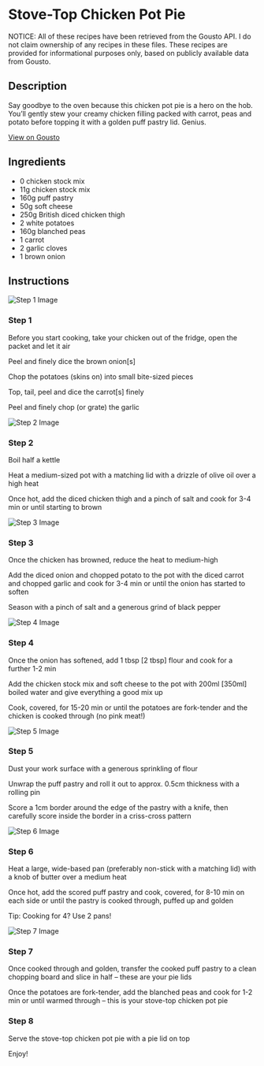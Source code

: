 # Stove-Top Chicken Pot Pie

NOTICE: All of these recipes have been retrieved from the Gousto API. I do not claim ownership of any recipes in these files. These recipes are provided for informational purposes only, based on publicly available data from Gousto.

## Description

Say goodbye to the oven because this chicken pot pie is a hero on the hob. You’ll gently stew your creamy chicken filling packed with carrot, peas and potato before topping it with a golden puff pastry lid. Genius.

[View on Gousto](https://www.gousto.co.uk/recipes/cookbook/stove-top-chicken-pot-pie)

## Ingredients

- 0 chicken stock mix
- 11g chicken stock mix
- 160g puff pastry
- 50g soft cheese
- 250g British diced chicken thigh
- 2 white potatoes
- 160g blanched peas
- 1 carrot
- 2 garlic cloves
- 1 brown onion

## Instructions

![Step 1 Image](https://production-media.gousto.co.uk/cms/recipe-step-image/Step-1-1674755787138-x200.jpg)

### Step 1

Before you start cooking, take your chicken out of the fridge, open the packet and let it air

Peel and finely dice the brown onion<span class="text-danger">[s]</span>

Chop the potatoes (skins on) into small bite-sized pieces

Top, tail, peel and dice the carrot<span class="text-danger">[s]</span> finely

Peel and finely chop (or grate) the garlic

![Step 2 Image](https://production-media.gousto.co.uk/cms/recipe-step-image/Step-2-1674755790698-x200.jpg)

### Step 2

Boil half a kettle

Heat a medium-sized pot with a matching lid with a drizzle of olive oil over a high heat

Once hot, add the diced chicken thigh and a pinch of salt and cook for 3-4 min or until starting to brown

![Step 3 Image](https://production-media.gousto.co.uk/cms/recipe-step-image/Step-3-1674755795266-x200.jpg)

### Step 3

Once the chicken has browned, reduce the heat to medium-high

Add the diced onion and chopped potato to the pot with the diced carrot and chopped garlic and cook for 3-4 min or until the onion has started to soften

Season with a pinch of salt and a generous grind of black pepper

![Step 4 Image](https://production-media.gousto.co.uk/cms/recipe-step-image/Step-4-1674755798910-x200.jpg)

### Step 4

Once the onion has softened, add 1 tbsp<span class="text-danger"> [2 tbsp] </span>flour and cook for a further 1-2 min

Add the chicken stock mix and soft cheese to the pot with 200ml<span class="text-danger"> [350ml] </span>boiled water and give everything a good mix up

Cook, covered, for 15-20 min or until the potatoes are fork-tender and the chicken is cooked through (no pink meat!)

![Step 5 Image](https://production-media.gousto.co.uk/cms/recipe-step-image/Step-5-1674755803217-x200.jpg)

### Step 5

Dust your work surface with a generous sprinkling of flour

Unwrap the puff pastry and roll it out to approx. 0.5cm thickness with a rolling pin

Score a 1cm border around the edge of the pastry with a knife, then carefully score inside the border in a criss-cross pattern

![Step 6 Image](https://production-media.gousto.co.uk/cms/recipe-step-image/Step-6-1674755807838-x200.jpg)

### Step 6

Heat a large, wide-based pan (preferably non-stick with a matching lid) with a knob of butter over a medium heat

Once hot, add the scored puff pastry and cook, covered, for 8-10 min on each side or until the pastry is cooked through, puffed up and golden

Tip: Cooking for 4? Use 2 pans!

![Step 7 Image](https://production-media.gousto.co.uk/cms/recipe-step-image/Step-7-1674755811995-x200.jpg)

### Step 7

Once cooked through and golden, transfer the cooked puff pastry to a clean chopping board and slice in half – these are your pie lids

Once the potatoes are fork-tender, add the blanched peas and cook for 1-2 min or until warmed through – this is your stove-top chicken pot pie

### Step 8

Serve the stove-top chicken pot pie with a pie lid on top

Enjoy!

